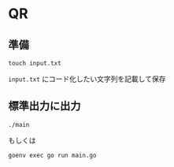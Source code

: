 # QR

## 準備

```shell
touch input.txt
```

`input.txt` にコード化したい文字列を記載して保存

## 標準出力に出力

```shell
./main
```

もしくは

```shell
goenv exec go run main.go
```
